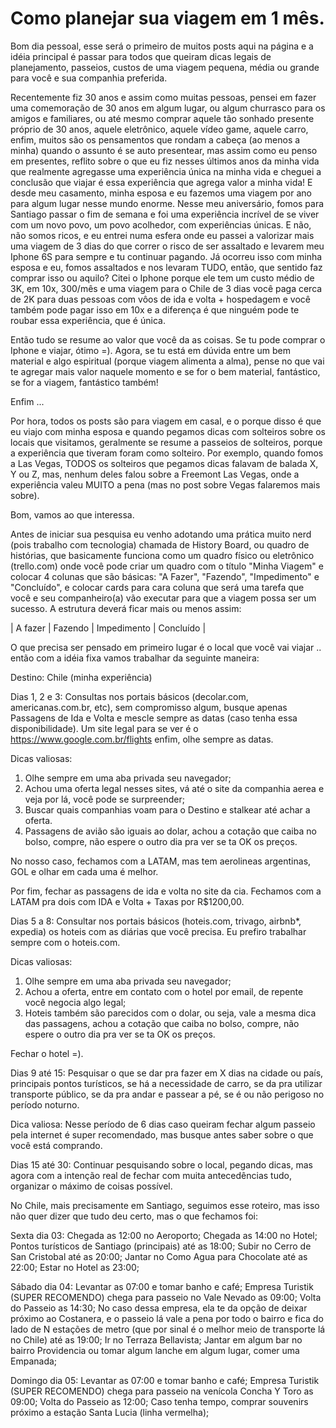 # Como planejar sua viagem em 1 mês.

Bom dia pessoal, esse será o primeiro de muitos posts aqui na página e a idéia principal é passar para todos que queiram dicas legais de planejamento, passeios, custos de uma viagem pequena, média ou grande para você e sua companhia preferida. 

Recentemente fiz 30 anos e assim como muitas pessoas, pensei em fazer uma comemoração de 30 anos em algum lugar, ou algum churrasco para os amigos e familiares, ou até mesmo comprar aquele tão sonhado presente próprio de 30 anos, aquele eletrônico, aquele vídeo game, aquele carro, enfim, muitos são os pensamentos que rondam a cabeça (ao menos a minha) quando o assunto é se auto presentear, mas assim como eu penso em presentes, reflito sobre o que eu fiz nesses últimos anos da minha vida que realmente agregasse uma experiência única na minha vida e cheguei a conclusão que viajar é essa experiência que agrega valor a minha vida! E desde meu casamento, minha esposa e eu fazemos uma viagem por ano para algum lugar nesse mundo enorme. Nesse meu aniversário, fomos para Santiago passar o fim de semana e foi uma experiência incrível de se viver com um novo povo, um povo acolhedor, com experiências únicas. E não, não somos ricos, e eu entrei numa esfera onde eu passei a valorizar mais uma viagem de 3 dias do que correr o risco de ser assaltado e levarem meu Iphone 6S para sempre e tu continuar pagando. Já ocorreu isso com minha esposa e eu, fomos assaltados e nos levaram TUDO, então, que sentido faz comprar isso ou aquilo? Citei o Iphone porque ele tem um custo médio de 3K, em 10x, 300/mês e uma viagem para o Chile de 3 dias você paga cerca de 2K para duas pessoas com vôos de ida e volta + hospedagem e você também pode pagar isso em 10x e a diferença é que ninguém pode te roubar essa experiência, que é única.

Então tudo se resume ao valor que você da as coisas. Se tu pode comprar o Iphone e viajar, ótimo =). Agora, se tu está em dúvida entre um bem material e algo espiritual (porque viagem alimenta a alma), pense no que vai te agregar mais valor naquele momento e se for o bem material, fantástico, se for a viagem, fantástico também! 

Enfim ... 

Por hora, todos os posts são para viagem em casal, e o porque disso é que eu viajo com minha esposa e quando pegamos dicas com solteiros sobre os locais que visitamos, geralmente se resume a passeios de solteiros, porque a experiência que tiveram foram como solteiro. Por exemplo, quando fomos a Las Vegas, TODOS os solteiros que pegamos dicas falavam de balada X, Y ou Z, mas, nenhum deles falou sobre a Freemont Las Vegas, onde a experiência valeu MUITO a pena (mas no post sobre Vegas falaremos mais sobre).

Bom, vamos ao que interessa.

Antes de iniciar sua pesquisa eu venho adotando uma prática muito nerd (pois trabalho com tecnologia) chamada de History Board, ou quadro de histórias, que basicamente funciona como um quadro físico ou eletrônico (trello.com) onde você pode criar um quadro com o título "Minha Viagem" e colocar 4 colunas que são básicas: "A Fazer", "Fazendo", "Impedimento" e "Concluído", e colocar cards para cara coluna que será uma tarefa que você e seu companheiro(a) vão executar para que a viagem possa ser um sucesso. A estrutura deverá ficar mais ou menos assim: 

| A fazer | Fazendo | Impedimento | Concluído |<br>

O que precisa ser pensado em primeiro lugar é o local que você vai viajar .. então com a idéia fixa vamos trabalhar da seguinte maneira: 

Destino: Chile (minha experiência)

Dias 1, 2 e 3: Consultas nos portais básicos (decolar.com, americanas.com.br, etc), sem compromisso algum, busque apenas Passagens de Ida e Volta e mescle sempre as datas (caso tenha essa disponibilidade). Um site legal para se ver é o https://www.google.com.br/flights enfim, olhe sempre as datas. 

Dicas valiosas: 
1. Olhe sempre em uma aba privada seu navegador;
2. Achou uma oferta legal nesses sites, vá até o site da companhia aerea e veja por lá, você pode se surpreender;
3. Buscar quais companhias voam para o Destino e stalkear até achar a oferta. 
4. Passagens de avião são iguais ao dolar, achou a cotação que caiba no bolso, compre, não espere o outro dia pra ver se ta OK os preços.

No nosso caso, fechamos com a LATAM, mas tem aerolineas argentinas, GOL e olhar em cada uma é melhor.

Por fim, fechar as passagens de ida e volta no site da cia. Fechamos com a LATAM pra dois com IDA e Volta + Taxas por R$1200,00.

Dias 5 a 8: Consultar nos portais básicos (hoteis.com, trivago, airbnb*, expedia) os hoteis com as diárias que você precisa. Eu prefiro trabalhar sempre com o hoteis.com. 

Dicas valiosas:

1. Olhe sempre em uma aba privada seu navegador;
2. Achou a oferta, entre em contato com o hotel por email, de repente você negocia algo legal;
3. Hoteis também são parecidos com o dolar, ou seja, vale a mesma dica das passagens, achou a cotação que caiba no bolso, compre, não espere o outro dia pra ver se ta OK os preços.

Fechar o hotel =).

Dias 9 até 15: Pesquisar o que se dar pra fazer em X dias na cidade ou país, principais pontos turísticos, se há a necessidade de carro, se da pra utilizar transporte público, se da pra andar e passear a pé, se é ou não perigoso no período noturno.

Dica valiosa: Nesse período de 6 dias caso queiram fechar algum passeio pela internet é super recomendado, mas busque antes saber sobre o que você está comprando.

Dias 15 até 30: Continuar pesquisando sobre o local, pegando dicas, mas agora com a intenção real de fechar com muita antecedências tudo, organizar o máximo de coisas possível.

No Chile, mais precisamente em Santiago, seguimos esse roteiro, mas isso não quer dizer que tudo deu certo, mas o que fechamos foi:

Sexta dia 03:
Chegada as 12:00 no Aeroporto;
Chegada as 14:00 no Hotel;
Pontos turísticos de Santiago (principais) até as 18:00;
Subir no Cerro de San Cristobal até as 20:00;
Jantar no Como Agua para Chocolate até as 22:00;
Estar no Hotel as 23:00;

Sábado dia 04:
Levantar as 07:00 e tomar banho e café;
Empresa Turistik (SUPER RECOMENDO) chega para passeio no Vale Nevado as 09:00;
Volta do Passeio as 14:30;
No caso dessa empresa, ela te da opção de deixar próximo ao Costanera, e o passeio lá vale a pena por todo o bairro e fica do lado de N estações de metro (que por sinal é o melhor meio de transporte lá no Chile) até as 19:00;
Ir no Terraza Bellavista;
Jantar em algum bar no bairro Providencia ou tomar algum lanche em algum lugar, comer uma Empanada;

Domingo dia 05:
Levantar as 07:00 e tomar banho e café;
Empresa Turistik (SUPER RECOMENDO) chega para passeio na venícola Concha Y Toro as 09:00;
Volta do Passeio as 12:00;
Caso tenha tempo, comprar souvenirs próximo a estação Santa Lucia (linha vermelha);
